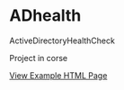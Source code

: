 # ADhealth
ActiveDirectoryHealthCheck


Project in corse

<a href="https://dakhama-mehdi.github.io/ADhealth/Example/HealthAD.html" target="_blank">View Example HTML Page</a>
